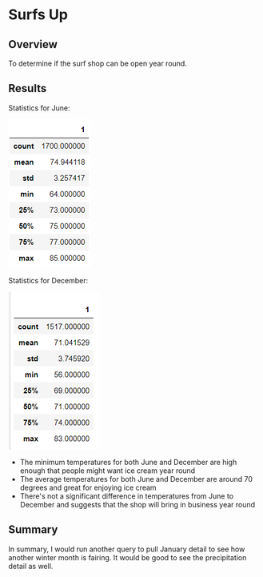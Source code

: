 # Surfs Up
## Overview
To determine if the surf shop can be open year round. 
## Results
Statistics for June:

![June_Temperatures](https://github.com/remenars/surfs_up/blob/main/Jun_Temp.png)

Statistics for December:

![Dec_Temperatures](https://github.com/remenars/surfs_up/blob/main/Dec_Temp.png)

* The minimum temperatures for both June and December are high enough that people might want ice cream year round
* The average temperatures for both June and December are around 70 degrees and great for enjoying ice cream
* There's not a significant difference in temperatures from June to December and suggests that the shop will bring in business year round

## Summary
In summary, I would run another query to pull January detail to see how another winter month is fairing. It would be good to see the precipitation detail as well.
